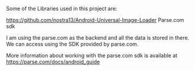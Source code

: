 Some of the Libraries used in this project are:

https://github.com/nostra13/Android-Universal-Image-Loader
Parse.com sdk

I am using the parse.com as the backend and all the data is stored in there. We can access using the SDK provided by parse.com.

More information about working with the parse.com sdk is available at 
https://parse.com/docs/android_guide
